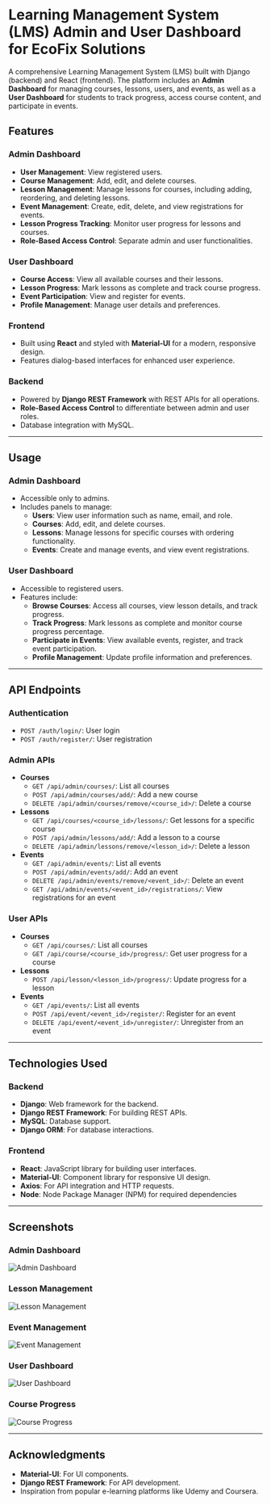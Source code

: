 # Learning Management System (LMS) Admin and User Dashboard for EcoFix Solutions

A comprehensive Learning Management System (LMS) built with Django (backend) and React (frontend). The platform includes an **Admin Dashboard** for managing courses, lessons, users, and events, as well as a **User Dashboard** for students to track progress, access course content, and participate in events.

## Features

### Admin Dashboard
- **User Management**: View registered users.
- **Course Management**: Add, edit, and delete courses.
- **Lesson Management**: Manage lessons for courses, including adding, reordering, and deleting lessons.
- **Event Management**: Create, edit, delete, and view registrations for events.
- **Lesson Progress Tracking**: Monitor user progress for lessons and courses.
- **Role-Based Access Control**: Separate admin and user functionalities.

### User Dashboard
- **Course Access**: View all available courses and their lessons.
- **Lesson Progress**: Mark lessons as complete and track course progress.
- **Event Participation**: View and register for events.
- **Profile Management**: Manage user details and preferences.

### Frontend
- Built using **React** and styled with **Material-UI** for a modern, responsive design.
- Features dialog-based interfaces for enhanced user experience.

### Backend
- Powered by **Django REST Framework** with REST APIs for all operations.
- **Role-Based Access Control** to differentiate between admin and user roles.
- Database integration with MySQL.

---

## Usage

### Admin Dashboard
- Accessible only to admins.
- Includes panels to manage:
  - **Users**: View user information such as name, email, and role.
  - **Courses**: Add, edit, and delete courses.
  - **Lessons**: Manage lessons for specific courses with ordering functionality.
  - **Events**: Create and manage events, and view event registrations.

### User Dashboard
- Accessible to registered users.
- Features include:
  - **Browse Courses**: Access all courses, view lesson details, and track progress.
  - **Track Progress**: Mark lessons as complete and monitor course progress percentage.
  - **Participate in Events**: View available events, register, and track event participation.
  - **Profile Management**: Update profile information and preferences.

---

## API Endpoints

### Authentication
- `POST /auth/login/`: User login
- `POST /auth/register/`: User registration

### Admin APIs
- **Courses**
  - `GET /api/admin/courses/`: List all courses
  - `POST /api/admin/courses/add/`: Add a new course
  - `DELETE /api/admin/courses/remove/<course_id>/`: Delete a course
- **Lessons**
  - `GET /api/courses/<course_id>/lessons/`: Get lessons for a specific course
  - `POST /api/admin/lessons/add/`: Add a lesson to a course
  - `DELETE /api/admin/lessons/remove/<lesson_id>/`: Delete a lesson
- **Events**
  - `GET /api/admin/events/`: List all events
  - `POST /api/admin/events/add/`: Add an event
  - `DELETE /api/admin/events/remove/<event_id>/`: Delete an event
  - `GET /api/admin/events/<event_id>/registrations/`: View registrations for an event

### User APIs
- **Courses**
  - `GET /api/courses/`: List all courses
  - `GET /api/course/<course_id>/progress/`: Get user progress for a course
- **Lessons**
  - `POST /api/lesson/<lesson_id>/progress/`: Update progress for a lesson
- **Events**
  - `GET /api/events/`: List all events
  - `POST /api/event/<event_id>/register/`: Register for an event
  - `DELETE /api/event/<event_id>/unregister/`: Unregister from an event

---

## Technologies Used

### Backend
- **Django**: Web framework for the backend.
- **Django REST Framework**: For building REST APIs.
- **MySQL**: Database support.
- **Django ORM**: For database interactions.

### Frontend
- **React**: JavaScript library for building user interfaces.
- **Material-UI**: Component library for responsive UI design.
- **Axios**: For API integration and HTTP requests.
- **Node**: Node Package Manager (NPM) for required dependencies 

---

## Screenshots

### Admin Dashboard
![Admin Dashboard](screenshots/admin-dashboard.png)

### Lesson Management
![Lesson Management](screenshots/lesson-management.png)

### Event Management
![Event Management](screenshots/event-management.png)

### User Dashboard
![User Dashboard](screenshots/user-dashboard.png)

### Course Progress
![Course Progress](screenshots/course-progress.png)

---

## Acknowledgments

- **Material-UI**: For UI components.
- **Django REST Framework**: For API development.
- Inspiration from popular e-learning platforms like Udemy and Coursera.
